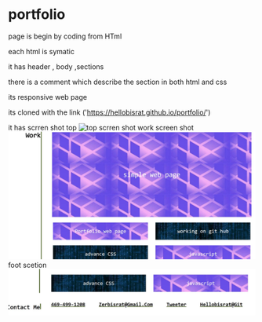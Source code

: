 # portfolio
<!-- Bisrat mengesha -->

<!-- protfolio web page -->

page is begin by coding from HTml

each html is symatic

it has header , body ,sections

there is a comment which describe the section in both html and css 

its responsive web page

its cloned with the link ('https://hellobisrat.github.io/portfolio/')

it has scrren shot top <img src='/assets/images/top-screen' alt='top scrren shot'>
work screen shot <img src="/assets/images/Scn-2.jpg" alt='work screen shot'>
foot scetion <img src='/assets/images/scr3.jpg' alt='contact me section'>